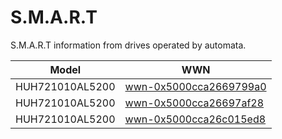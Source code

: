# S.M.A.R.T

S.M.A.R.T information from drives operated by automata.

| Model           | WWN                                                 |
| --------------- | --------------------------------------------------- |
| HUH721010AL5200 | [wwn-0x5000cca2669799a0](wwn-0x5000cca2669799a0.md) |
| HUH721010AL5200 | [wwn-0x5000cca26697af28](wwn-0x5000cca26697af28.md) |
| HUH721010AL5200 | [wwn-0x5000cca26c015ed8](wwn-0x5000cca26c015ed8.md) |
